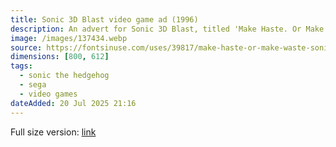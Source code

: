 ```yaml
---
title: Sonic 3D Blast video game ad (1996)
description: An advert for Sonic 3D Blast, titled 'Make Haste. Or Make Waste.'
image: /images/137434.webp
source: https://fontsinuse.com/uses/39817/make-haste-or-make-waste-sonic-3d-blast-video
dimensions: [800, 612]
tags: 
  - sonic the hedgehog
  - sega
  - video games
dateAdded: 20 Jul 2025 21:16
---
```


Full size version: [link](/images/137434.jpeg)